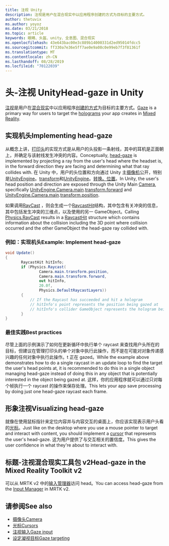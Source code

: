 ```yaml
---
title: 注视 Unity
description: 注视是用户在混合现实中以应用程序创建的方式为目标的主要方式。
author: thetuvix
ms.author: yoyoz
ms.date: 03/21/2018
ms.topic: article
keywords: 眼睛、头盔、unity、全息图、混合现实
ms.openlocfilehash: 43e643bac00e3c889b14000331d2ed95014fdcc5
ms.sourcegitcommit: ff330a7e36e5ff7ae0e9a08c0e99eb7f3f81361f
ms.translationtype: MT
ms.contentlocale: zh-CN
ms.lasthandoff: 08/28/2019
ms.locfileid: "70122039"
---
```

# <a name="head-gaze-in-unity"></a><span data-ttu-id="89132-104">头-注视 Unity</span><span class="sxs-lookup"><span data-stu-id="89132-104">Head-gaze in Unity</span></span>

<span data-ttu-id="89132-105">[注视](gaze.md)是用户在[混合现实](mixed-reality.md)中以应用程序[创建的方式](hologram.md)为目标的主要方式。</span><span class="sxs-lookup"><span data-stu-id="89132-105">[Gaze](gaze.md) is a primary way for users to target the [holograms](hologram.md) your app creates in [Mixed Reality](mixed-reality.md).</span></span>


## <a name="implementing-head-gaze"></a><span data-ttu-id="89132-106">实现机头</span><span class="sxs-lookup"><span data-stu-id="89132-106">Implementing head-gaze</span></span>

<span data-ttu-id="89132-107">从概念上讲，[打印头](gaze.md)的实现方式是从用户的头投影一条射线，其中的耳机是正面朝上，并确定与该射线发生冲突的内容。</span><span class="sxs-lookup"><span data-stu-id="89132-107">Conceptually, [head-gaze](gaze.md) is implemented by projecting a ray from the user's head where the headset is, in the forward direction they are facing and determining what that ray collides with.</span></span> <span data-ttu-id="89132-108">在 Unity 中，用户的头位置和方向通过 Unity 主[摄像机](camera-in-unity.md)公开，特别是[UnityEngine](http://docs.unity3d.com/ScriptReference/Camera-main.html)。[transform](http://docs.unity3d.com/ScriptReference/Transform-forward.html)和[UnityEngine](http://docs.unity3d.com/ScriptReference/Camera-main.html)。[转换。位置](http://docs.unity3d.com/ScriptReference/Transform-position.html)。</span><span class="sxs-lookup"><span data-stu-id="89132-108">In Unity, the user's head position and direction are exposed through the Unity Main [Camera](camera-in-unity.md), specifically [UnityEngine.Camera.main](http://docs.unity3d.com/ScriptReference/Camera-main.html).[transform.forward](http://docs.unity3d.com/ScriptReference/Transform-forward.html) and [UnityEngine.Camera.main](http://docs.unity3d.com/ScriptReference/Camera-main.html).[transform.position](http://docs.unity3d.com/ScriptReference/Transform-position.html).</span></span>

<span data-ttu-id="89132-109">如果调用[RayCast](http://docs.unity3d.com/ScriptReference/Physics.Raycast.html) ，则会生成一个[RaycastHit](http://docs.unity3d.com/ScriptReference/RaycastHit.html)结构，其中包含有关冲突的信息，其中包括发生冲突的三维点，以及使用的另一 GameObject。</span><span class="sxs-lookup"><span data-stu-id="89132-109">Calling [Physics.RayCast](http://docs.unity3d.com/ScriptReference/Physics.Raycast.html) results in a [RaycastHit](http://docs.unity3d.com/ScriptReference/RaycastHit.html) structure which contains information about the collision including the 3D point where collision occurred and the other GameObject the head-gaze ray collided with.</span></span>

### <a name="example-implement-head-gaze"></a><span data-ttu-id="89132-110">例如：实现机头</span><span class="sxs-lookup"><span data-stu-id="89132-110">Example: Implement head-gaze</span></span>

```cs
void Update()
{
       RaycastHit hitInfo;
       if (Physics.Raycast(
               Camera.main.transform.position,
               Camera.main.transform.forward,
               out hitInfo,
               20.0f,
               Physics.DefaultRaycastLayers))
       {
           // If the Raycast has succeeded and hit a hologram
           // hitInfo's point represents the position being gazed at
           // hitInfo's collider GameObject represents the hologram being gazed at
       }
}
```

### <a name="best-practices"></a><span data-ttu-id="89132-111">最佳实践</span><span class="sxs-lookup"><span data-stu-id="89132-111">Best practices</span></span>

<span data-ttu-id="89132-112">尽管上面的示例演示了如何在更新循环中执行单个 raycast 来查找用户头所在的目标，但建议在管理打印头的单个对象中执行此操作，而不是在可能对对象传递感兴趣的任何对象中执行此操作。t 正在 gazed。</span><span class="sxs-lookup"><span data-stu-id="89132-112">While the example above demonstrates how to do a single raycast in an update loop to find the target the user's head points at, it is recommended to do this in a single object managing head-gaze instead of doing this in any object that is potentially interested in the object being gazed at.</span></span> <span data-ttu-id="89132-113">这样，你的应用程序就可以通过只对每个帧执行一个 raycast 的操作来保存处理。</span><span class="sxs-lookup"><span data-stu-id="89132-113">This lets your app save processing by doing just one head-gaze raycast each frame.</span></span>

## <a name="visualizing-head-gaze"></a><span data-ttu-id="89132-114">形象注视</span><span class="sxs-lookup"><span data-stu-id="89132-114">Visualizing head-gaze</span></span>

<span data-ttu-id="89132-115">就像在使用鼠标指针来定位内容并与内容交互的桌面上，你应该实现表示用户头看的[光标](cursors.md)。</span><span class="sxs-lookup"><span data-stu-id="89132-115">Just like on the desktop where you use a mouse pointer to target and interact with content, you should implement a [cursor](cursors.md) that represents the user's head-gaze.</span></span> <span data-ttu-id="89132-116">这为用户提供了与交互相关的置信度。</span><span class="sxs-lookup"><span data-stu-id="89132-116">This gives the user confidence in what they're about to interact with.</span></span>

## <a name="head-gaze-in-the-mixed-reality-toolkit-v2"></a><span data-ttu-id="89132-117">标题-注视混合现实工具包 v2</span><span class="sxs-lookup"><span data-stu-id="89132-117">Head-gaze in the Mixed Reality Toolkit v2</span></span>
<span data-ttu-id="89132-118">可以从 MRTK v2 中的[输入管理器](https://microsoft.github.io/MixedRealityToolkit-Unity/Documentation/Input/Overview.html)访问 head。</span><span class="sxs-lookup"><span data-stu-id="89132-118">You can access head-gaze from the [Input Manager](https://microsoft.github.io/MixedRealityToolkit-Unity/Documentation/Input/Overview.html) in MRTK v2.</span></span>

## <a name="see-also"></a><span data-ttu-id="89132-119">请参阅</span><span class="sxs-lookup"><span data-stu-id="89132-119">See also</span></span>
* [<span data-ttu-id="89132-120">摄像头</span><span class="sxs-lookup"><span data-stu-id="89132-120">Camera</span></span>](camera-in-unity.md)
* [<span data-ttu-id="89132-121">光标</span><span class="sxs-lookup"><span data-stu-id="89132-121">Cursors</span></span>](cursors.md)
* [<span data-ttu-id="89132-122">注视输入</span><span class="sxs-lookup"><span data-stu-id="89132-122">Gaze input</span></span>](gaze.md)
* [<span data-ttu-id="89132-123">设定凝视目标</span><span class="sxs-lookup"><span data-stu-id="89132-123">Gaze targeting</span></span>](gaze-targeting.md)
